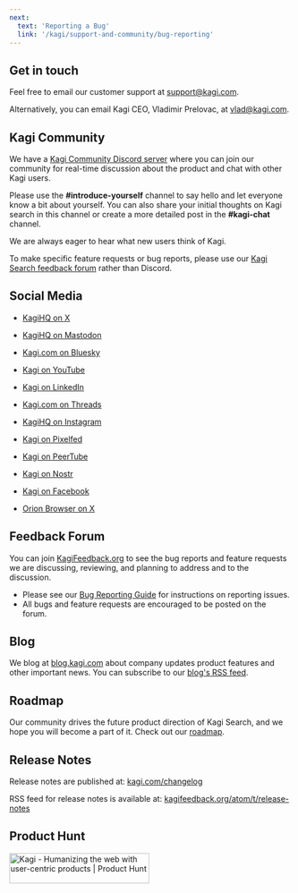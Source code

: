 ```yaml
---
next:
  text: 'Reporting a Bug'
  link: '/kagi/support-and-community/bug-reporting'
---
```



## Get in touch

Feel free to email our customer support at [support@kagi.com](mailto:support@kagi.com). 

Alternatively, you can email Kagi CEO, Vladimir Prelovac, at [vlad@kagi.com](mailto:vlad@kagi.com).

## Kagi Community

We have a [Kagi Community Discord server](https://kagi.com/discord) where you can join our community for real-time discussion about the product and chat with other Kagi users.

Please use the **#introduce-yourself** channel to say hello and let everyone know a bit about yourself.
You can also share your initial thoughts on Kagi search in this channel or create a more detailed post in the **#kagi-chat** channel.

We are always eager to hear what new users think of Kagi.

To make specific feature requests or bug reports, please use our [Kagi Search feedback forum](https://kagifeedback.org) rather than Discord.

## Social Media
- [KagiHQ on X](https://twitter.com/KagiHQ)

- [KagiHQ on Mastodon](https://mastodon.social/@KagiHQ)

- [Kagi.com on Bluesky](https://bsky.app/profile/kagi.com)

- [Kagi on YouTube](https://www.youtube.com/@KagiInc)

- [Kagi on LinkedIn](https://www.linkedin.com/company/kagi-inc/)

- [Kagi.com on Threads](https://threads.net/@kagihq)

- [KagiHQ on Instagram](https://instagram.com/kagihq)

- [Kagi on Pixelfed](https://pixelfed.social/Kagi)

- [Kagi on PeerTube](https://tilvids.com/c/kagi_channel/videos)

- [Kagi on Nostr](https://primal.net/p/npub1xsgymm0ne3vndqpvsvy285qfpu59049t5n5twg9vetmt92cyn95snyzazx)

- [Kagi on Facebook](https://www.facebook.com/kagihq/)

- [Orion Browser on X](https://x.com/OrionBrowser)

## Feedback Forum

You can join [KagiFeedback.org](https://kagifeedback.org/) to see the bug reports and feature requests we are discussing, reviewing, and planning to address and to the discussion.

- Please see our [Bug Reporting Guide](bug-reporting.md) for instructions on reporting issues.
- All bugs and feature requests are encouraged to be posted on the forum.

## Blog

We blog at [blog.kagi.com](https://blog.kagi.com/blog) about company updates product features and other important news.
You can subscribe to our [blog's RSS feed](https://blog.kagi.com/rss.xml).

## Roadmap

Our community drives the future product direction of Kagi Search, and we hope you will become a part of it.
Check out our [roadmap](https://kagifeedback.org/roadmap).

## Release Notes

Release notes are published at:
[kagi.com/changelog](https://kagi.com/changelog)

RSS feed for release notes is available at:
[kagifeedback.org/atom/t/release-notes](https://kagifeedback.org/atom/t/release-notes)

## Product Hunt
<a href="https://www.producthunt.com/products/kagi" target="_blank"><img src="https://api.producthunt.com/widgets/embed-image/v1/follow.svg?product_id=545667&theme=neutral" alt="Kagi - Humanizing&#0032;the&#0032;web&#0032;with&#0032;user&#0045;centric&#0032;products | Product Hunt" style="width: 250px; height: 54px;" width="250" height="54" /></a>



